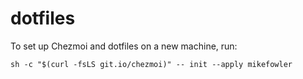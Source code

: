 # dotfiles

To set up Chezmoi and dotfiles on a new machine, run:

```
sh -c "$(curl -fsLS git.io/chezmoi)" -- init --apply mikefowler
```